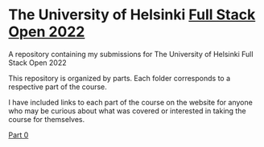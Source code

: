 # The University of Helsinki [Full Stack Open 2022](https://fullstackopen.com/en/)

A repository containing my submissions for The University of Helsinki Full Stack Open 2022 

This repository is organized by parts. Each folder corresponds to a respective part of the course.

I have included links to each part of the course on the website for anyone who may be curious about what was covered or interested in taking the course for themselves.

[Part 0](https://fullstackopen.com/en/part0)
